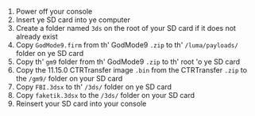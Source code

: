 1. Power off your console
2. Insert ye SD card into ye computer
3. Create a folder named `3ds` on the root of your SD card if it does not already exist
4. Copy `GodMode9.firm` from th' GodMode9 `.zip` to th' `/luma/payloads/` folder on ye SD card
5. Copy th' `gm9` folder from th' GodMode9 `.zip` to th' root 'o ye SD card
6. Copy the 11.15.0 CTRTransfer image `.bin` from the CTRTransfer `.zip` to the `/gm9/` folder on your SD card
7. Copy `FBI.3dsx` to th' `/3ds/` folder on ye SD card
8. Copy `faketik.3dsx` to the `/3ds/` folder on your SD card
9. Reinsert your SD card into your console
